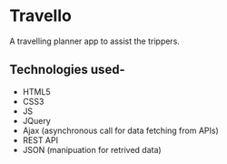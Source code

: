 # Travello
A travelling planner app to assist the trippers.

## Technologies used-

- HTML5
- CSS3
- JS
- JQuery
- Ajax (asynchronous call for data fetching from APIs)
- REST API
- JSON (manipuation for retrived data)
